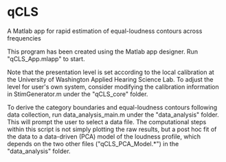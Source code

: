 # qCLS
A Matlab app for rapid estimation of equal-loudness contours across frequencies

This program has been created using the Matlab app designer. Run "qCLS_App.mlapp" to start.

Note that the presentation level is set according to the local calibration at the University of Washington Applied Hearing Science Lab. To adjust the level for user's own system, consider modifying the calibration information in StimGenerator.m under the "qCLS_core" folder.

To derive the category boundaries and equal-loudness contours following data collection, run data_analysis_main.m under the "data_analysis" folder. This will prompt the user to select a data file. The computational steps within this script is not simply plotting the raw results, but a post hoc fit of the data to a data-driven (PCA) model of the loudness profile, which depends on the two other files ("qCLS_PCA_Model.*") in the "data_analysis" folder.
